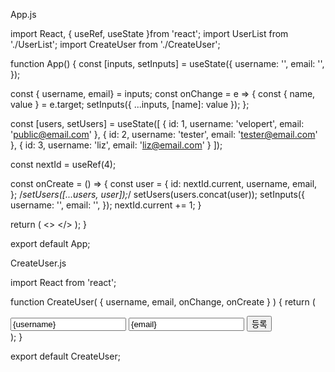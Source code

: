 App.js

import React, { useRef, useState }from 'react';
import UserList from './UserList';
import CreateUser from './CreateUser';

function App() {
  const [inputs, setInputs] = useState({
    username: '',
    email: '',
  });

  const { username, email} = inputs;
  const onChange = e => {
    const { name, value } = e.target;
    setInputs({
      ...inputs,
      [name]: value
    });
  };

  const [users, setUsers] = useState([
    {
        id: 1,
        username: 'velopert',
        email: 'public@email.com'
    },
    {
        id: 2,
        username: 'tester',
        email: 'tester@email.com'
    },
    {
        id: 3,
        username: 'liz',
        email: 'liz@email.com'
    }
  ]);

  const nextId = useRef(4);

  const onCreate = () => {
    const user = {
      id: nextId.current,
      username,
      email,
    };
    /*setUsers([...users, user]);*/
    setUsers(users.concat(user));
    setInputs({
      username: '',
      email: '',
    });
    nextId.current += 1;
  }

  return (
    <>
      <CreateUser
        username={username}
        email={email}
        onChange={onChange}
        onCreate={onCreate}
      />
      <UserList users={users} />
    </>
  );
}

export default App;


CreateUser.js

import React from 'react';

function CreateUser( { username, email, onChange, onCreate } ) {
    return (
        <div>
            <input
                name="username"
                placeholder="계정명"
                onChange={onChange}
                value={username}
            />
            <input
                name="email"
                placeholder="이메일"
                onChange={onChange}
                value={email}            
            />
            <button onClick={onCreate}>등록</button>
        </div>
    );
}

export default CreateUser;